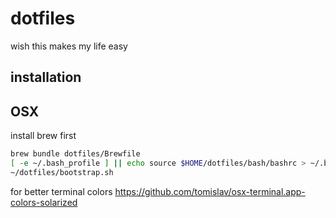 dotfiles
========

wish this makes my life easy

installation
------------

## OSX

install brew first

```bash
brew bundle dotfiles/Brewfile 
[ -e ~/.bash_profile ] || echo source $HOME/dotfiles/bash/bashrc > ~/.bash_profile
~/dotfiles/bootstrap.sh
```


for better terminal colors
https://github.com/tomislav/osx-terminal.app-colors-solarized

